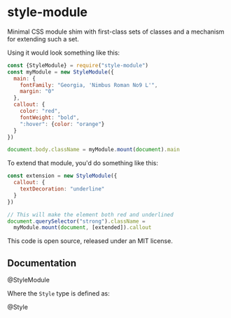 <!-- To edit this file, edit /src/README.md, not /README.md -->

# style-module

Minimal CSS module shim with first-class sets of classes and a
mechanism for extending such a set.

Using it would look something like this:

```javascript
const {StyleModule} = require("style-module")
const myModule = new StyleModule({
  main: {
    fontFamily: "Georgia, 'Nimbus Roman No9 L'",
    margin: "0"
  },
  callout: {
    color: "red",
    fontWeight: "bold",
    ":hover": {color: "orange"}
  }
})

document.body.className = myModule.mount(document).main
```

To extend that module, you'd do something like this:

```javascript
const extension = new StyleModule({
  callout: {
    textDecoration: "underline"
  }
})

// This will make the element both red and underlined
document.querySelector("strong").className =
  myModule.mount(document, [extended]).callout
```

This code is open source, released under an MIT license.
    
## Documentation

@StyleModule

Where the `Style` type is defined as:

@Style
